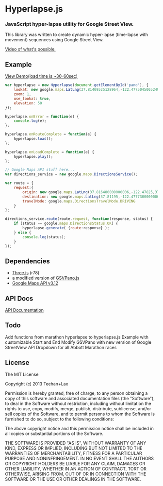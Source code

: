 # **Hyperlapse.js**

### JavaScript hyper-lapse utility for Google Street View.

This library was written to create dynamic hyper-lapse (time-lapse with movement) sequences using Google Street View. 

[Video of what's possible.](https://vimeo.com/63653873)

## Example

[View Demo(load time is ~30-60sec)](http://bostonmarathonmediaguide.com/hyperlapse)

```js
var hyperlapse = new Hyperlapse(document.getElementById('pano'), {
	lookat: new google.maps.LatLng(37.81409525128964,-122.4775045005249),
	zoom: 1,
	use_lookat: true,
	elevation: 50
});

hyperlapse.onError = function(e) {
	console.log(e);
};

hyperlapse.onRouteComplete = function(e) {
	hyperlapse.load();
};

hyperlapse.onLoadComplete = function(e) {
	hyperlapse.play();
};

// Google Maps API stuff here...
var directions_service = new google.maps.DirectionsService();

var route = {
	request:{
		origin: new google.maps.LatLng(37.816480000000006,-122.47825,37),
		destination: new google.maps.LatLng(37.81195,-122.47773000000001),
		travelMode: google.maps.DirectionsTravelMode.DRIVING
	}
};

directions_service.route(route.request, function(response, status) {
	if (status == google.maps.DirectionsStatus.OK) {
		hyperlapse.generate( {route:response} );
	} else {
		console.log(status);
	}
});
```

## Dependencies

- [Three.js](https://github.com/mrdoob/three.js) (r78)
- a modified version of [GSVPano.js](https://github.com/pnitsch/GSVPano.js)
- [Google Maps API v3.12](https://developers.google.com/maps/documentation/javascript/3.exp/reference)

  
## API Docs 
  
[API Documentation]()

## Todo

Add functions from marathon hyperlapse to hyperlapse.js
Example with customizable Start and End
Modify GSVPano with new version of Google StreetView API
Dropdown for all Abbott Marathon races

## License

The MIT License

Copyright (c) 2013 Teehan+Lax

Permission is hereby granted, free of charge, to any person obtaining a copy
of this software and associated documentation files (the "Software"), to deal
in the Software without restriction, including without limitation the rights
to use, copy, modify, merge, publish, distribute, sublicense, and/or sell
copies of the Software, and to permit persons to whom the Software is
furnished to do so, subject to the following conditions:

The above copyright notice and this permission notice shall be included in
all copies or substantial portions of the Software.

THE SOFTWARE IS PROVIDED "AS IS", WITHOUT WARRANTY OF ANY KIND, EXPRESS OR
IMPLIED, INCLUDING BUT NOT LIMITED TO THE WARRANTIES OF MERCHANTABILITY,
FITNESS FOR A PARTICULAR PURPOSE AND NONINFRINGEMENT. IN NO EVENT SHALL THE
AUTHORS OR COPYRIGHT HOLDERS BE LIABLE FOR ANY CLAIM, DAMAGES OR OTHER
LIABILITY, WHETHER IN AN ACTION OF CONTRACT, TORT OR OTHERWISE, ARISING FROM,
OUT OF OR IN CONNECTION WITH THE SOFTWARE OR THE USE OR OTHER DEALINGS IN
THE SOFTWARE.

